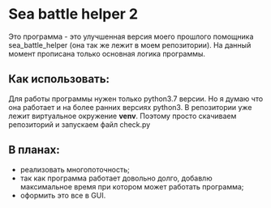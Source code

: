 Sea battle helper 2
===
Это программа - это улучшенная версия моего прошлого помощника sea_battle_helper 
(она так же лежит в моем репозитории). На данный момент прописана только основная
логика программы.

Как использовать:
---
Для работы программы нужен только python3.7 версии. Но я думаю что она работает и
на более ранних версиях python3.
В репозитории уже лежит виртуальное окружение **venv**.
Поэтому просто скачиваем репозиторий и запускаем файл check.py

В планах:
---
- реализовать многопоточность;
- так как программа работает довольно долго, добавлю максимальное время 
при котором может работать программа;
- оформить это все в GUI.
